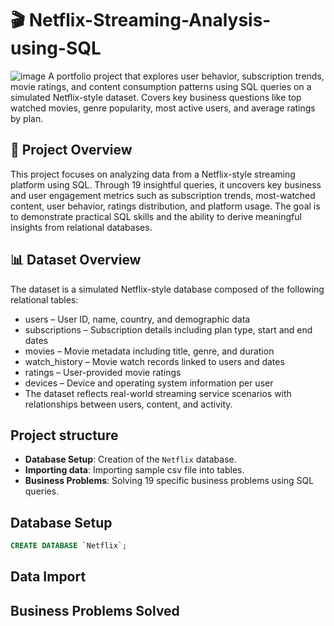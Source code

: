 # 🎬 Netflix-Streaming-Analysis-using-SQL
![image](https://github.com/user-attachments/assets/7a7b3e91-232f-4dbf-a26e-29093ebd1ae0)
A portfolio project that explores user behavior, subscription trends, movie ratings, and content consumption patterns using SQL queries on a simulated Netflix-style dataset. Covers key business questions like top watched movies, genre popularity, most active users, and average ratings by plan.

## 📌 Project Overview

This project focuses on analyzing data from a Netflix-style streaming platform using SQL. Through 19 insightful queries, it uncovers key business and user engagement metrics such as subscription trends, most-watched content, user behavior, ratings distribution, and platform usage. The goal is to demonstrate practical SQL skills and the ability to derive meaningful insights from relational databases.

## 📊 Dataset Overview
The dataset is a simulated Netflix-style database composed of the following relational tables:

- users – User ID, name, country, and demographic data
- subscriptions – Subscription details including plan type, start and end dates
- movies – Movie metadata including title, genre, and duration
- watch_history – Movie watch records linked to users and dates
- ratings – User-provided movie ratings
- devices – Device and operating system information per user
- The dataset reflects real-world streaming service scenarios with relationships between users, content, and activity.

## Project structure 
- **Database Setup**: Creation of the `Netflix` database.
- **Importing data**: Importing sample csv file into tables.
- **Business Problems**: Solving 19 specific business problems using SQL queries.

## Database Setup
```sql
CREATE DATABASE `Netflix`;
```

## Data Import

## Business Problems Solved

### 

